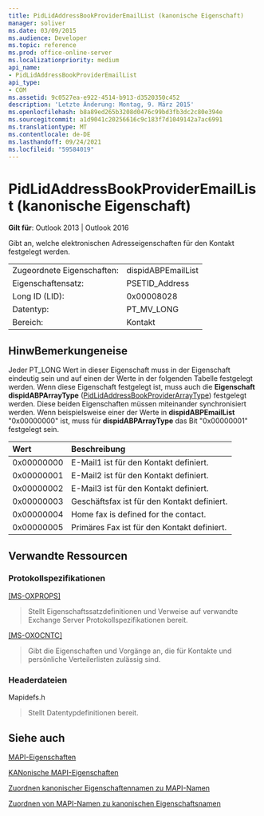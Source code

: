 ```yaml
---
title: PidLidAddressBookProviderEmailList (kanonische Eigenschaft)
manager: soliver
ms.date: 03/09/2015
ms.audience: Developer
ms.topic: reference
ms.prod: office-online-server
ms.localizationpriority: medium
api_name:
- PidLidAddressBookProviderEmailList
api_type:
- COM
ms.assetid: 9c0527ea-e922-4514-b913-d3520350c452
description: 'Letzte Änderung: Montag, 9. März 2015'
ms.openlocfilehash: b8a89ed265b3208d0476c99bd3fb3dc2c80e394e
ms.sourcegitcommit: a1d9041c20256616c9c183f7d1049142a7ac6991
ms.translationtype: MT
ms.contentlocale: de-DE
ms.lasthandoff: 09/24/2021
ms.locfileid: "59584019"
---
```

# <a name="pidlidaddressbookprovideremaillist-canonical-property"></a>PidLidAddressBookProviderEmailList (kanonische Eigenschaft)

  
  
**Gilt für**: Outlook 2013 | Outlook 2016 
  
Gibt an, welche elektronischen Adresseigenschaften für den Kontakt festgelegt werden. 
  
|||
|:-----|:-----|
|Zugeordnete Eigenschaften:  <br/> |dispidABPEmailList  <br/> |
|Eigenschaftensatz:  <br/> |PSETID_Address  <br/> |
|Long ID (LID):  <br/> |0x00008028  <br/> |
|Datentyp:  <br/> |PT_MV_LONG  <br/> |
|Bereich:  <br/> |Kontakt  <br/> |
   
## <a name="remarks"></a>HinwBemerkungeneise

Jeder PT_LONG Wert in dieser Eigenschaft muss in der Eigenschaft eindeutig sein und auf einen der Werte in der folgenden Tabelle festgelegt werden. Wenn diese Eigenschaft festgelegt ist, muss auch die **Eigenschaft dispidABPArrayType** ([PidLidAddressBookProviderArrayType](pidlidaddressbookproviderarraytype-canonical-property.md)) festgelegt werden. Diese beiden Eigenschaften müssen miteinander synchronisiert werden. Wenn beispielsweise einer der Werte in **dispidABPEmailList** "0x00000000" ist, muss für **dispidABPArrayType** das Bit "0x00000001" festgelegt sein. 
  
|**Wert**|**Beschreibung**|
|:-----|:-----|
|0x00000000  <br/> |E-Mail1 ist für den Kontakt definiert.  <br/> |
|0x00000001  <br/> |E-Mail2 ist für den Kontakt definiert.  <br/> |
|0x00000002  <br/> |E-Mail3 ist für den Kontakt definiert.  <br/> |
|0x00000003  <br/> |Geschäftsfax ist für den Kontakt definiert.  <br/> |
|0x00000004  <br/> |Home fax is defined for the contact.  <br/> |
|0x00000005  <br/> |Primäres Fax ist für den Kontakt definiert.  <br/> |
   
## <a name="related-resources"></a>Verwandte Ressourcen

### <a name="protocol-specifications"></a>Protokollspezifikationen

[[MS-OXPROPS]](https://msdn.microsoft.com/library/f6ab1613-aefe-447d-a49c-18217230b148%28Office.15%29.aspx)
  
> Stellt Eigenschaftssatzdefinitionen und Verweise auf verwandte Exchange Server Protokollspezifikationen bereit.
    
[[MS-OXOCNTC]](https://msdn.microsoft.com/library/9b636532-9150-4836-9635-9c9b756c9ccf%28Office.15%29.aspx)
  
> Gibt die Eigenschaften und Vorgänge an, die für Kontakte und persönliche Verteilerlisten zulässig sind.
    
### <a name="header-files"></a>Headerdateien

Mapidefs.h
  
> Stellt Datentypdefinitionen bereit.
    
## <a name="see-also"></a>Siehe auch



[MAPI-Eigenschaften](mapi-properties.md)
  
[KANonische MAPI-Eigenschaften](mapi-canonical-properties.md)
  
[Zuordnen kanonischer Eigenschaftennamen zu MAPI-Namen](mapping-canonical-property-names-to-mapi-names.md)
  
[Zuordnen von MAPI-Namen zu kanonischen Eigenschaftsnamen](mapping-mapi-names-to-canonical-property-names.md)

